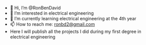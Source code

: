 - 👋 Hi, I’m @RonBenDavid
- 👀 I’m interested in electrical engineering
- 🌱 I’m currently learning electrical engineering at the 4th year
- 📫 How to reach me: ronbd2@gmail.com
- Here I will publish all the projects I did during my first degree in electrical engineering
